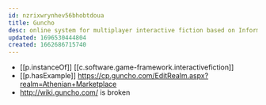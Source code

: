 ```yaml
---
id: nzrixwrynhev56bhobtdoua
title: Guncho
desc: online system for multiplayer interactive fiction based on Inform 7
updated: 1696530444804
created: 1662686715740
---
```


- [[p.instanceOf]] [[c.software.game-framework.interactivefiction]]
- [[p.hasExample]] https://cp.guncho.com/EditRealm.aspx?realm=Athenian+Marketplace
- http://wiki.guncho.com/ is broken
